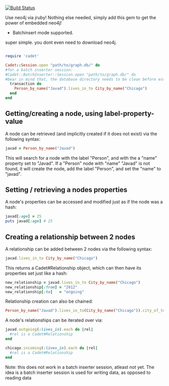 [![Build Status](https://travis-ci.org/karabijavad/cadet.png?branch=master)](https://travis-ci.org/karabijavad/cadet)

Use neo4j via jruby! Nothing else needed, simply add this gem to get the power of embedded neo4j!

* Batchinsert mode supported.


super simple. you dont even need to download neo4j.


```ruby

require 'cadet'

Cadet::Session.open "path/to/graph.db/" do
#for a batch inserter session:
#Cadet::BatchInserter::Session.open "path/to/graph.db/" do
#bear in mind that, the database directory needs to be clean before establishing a BatchInserter session.
  transaction do
    Person_by_name("Javad").lives_in_to City_by_name("Chicago")
  end
end


```

## Getting/creating a node, using label-property-value
A node can be retrieved (and implicitly created if it does not exist) via the following syntax:
```ruby
javad = Person_by_name("Javad")
```
This will search for a node with the label "Person", and with the a "name" property set to "Javad".
If a "Person" node with "name" "Javad" is not found, it will create the node, add the label "Person", and set the "name" to "javad".

## Setting / retrieving a nodes properties
A node's properties can be accessed and modified just as if the node was a hash:
```ruby
javad[:age] = 25
puts javad[:age] # 25
```

## Creating a relationship between 2 nodes
A relationship can be added between 2 nodes via the following syntax:
```ruby
javad.lives_in_to City_by_name("Chicago")
```
This returns a Cadet#Relationship object, which can then have its properties set just like a hash:
```ruby
new_relationship = javad.lives_in_to City_by_name("Chicago")
new_relationship[:from] = "2012"
new_relationship[:to]   = "ongoing"
```

Relationship creation can also be chained:
```ruby
Person_by_name("Javad").lives_in_to(City_by_name("Chicago")).city_of_to(State_by_name("Illinois")).state_of_to(Country_by_name("United States"))
```

A node's relationships can be iterated over via:
```ruby
javad.outgoing(:lives_in).each do |rel|
  #rel is a Cadet#Relationship
end

chicago.incoming(:lives_in).each do |rel|
  #rel is a Cadet#Relationship
end
```
Note: this does not work in a batch inserter session, atleast not yet.
The idea is a batch inserter session is used for writing data, as opposed to reading data
